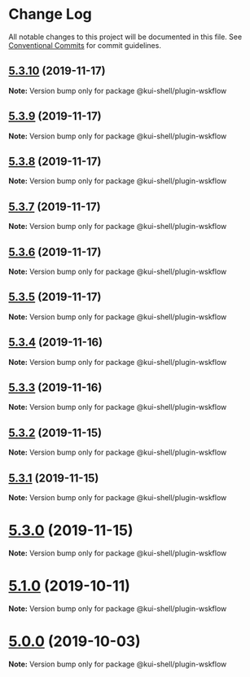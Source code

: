 # Change Log

All notable changes to this project will be documented in this file.
See [Conventional Commits](https://conventionalcommits.org) for commit guidelines.

## [5.3.10](https://github.com/IBM/kui/compare/v5.3.9...v5.3.10) (2019-11-17)

**Note:** Version bump only for package @kui-shell/plugin-wskflow

## [5.3.9](https://github.com/IBM/kui/compare/v4.5.0...v5.3.9) (2019-11-17)

**Note:** Version bump only for package @kui-shell/plugin-wskflow

## [5.3.8](https://github.com/IBM/kui/compare/v4.5.0...v5.3.8) (2019-11-17)

**Note:** Version bump only for package @kui-shell/plugin-wskflow

## [5.3.7](https://github.com/IBM/kui/compare/v4.5.0...v5.3.7) (2019-11-17)

**Note:** Version bump only for package @kui-shell/plugin-wskflow

## [5.3.6](https://github.com/IBM/kui/compare/v4.5.0...v5.3.6) (2019-11-17)

**Note:** Version bump only for package @kui-shell/plugin-wskflow

## [5.3.5](https://github.com/IBM/kui/compare/v4.5.0...v5.3.5) (2019-11-17)

**Note:** Version bump only for package @kui-shell/plugin-wskflow

## [5.3.4](https://github.com/IBM/kui/compare/v4.5.0...v5.3.4) (2019-11-16)

**Note:** Version bump only for package @kui-shell/plugin-wskflow

## [5.3.3](https://github.com/IBM/kui/compare/v4.5.0...v5.3.3) (2019-11-16)

**Note:** Version bump only for package @kui-shell/plugin-wskflow

## [5.3.2](https://github.com/IBM/kui/compare/v5.3.1...v5.3.2) (2019-11-15)

**Note:** Version bump only for package @kui-shell/plugin-wskflow

## [5.3.1](https://github.com/IBM/kui/compare/v4.5.0...v5.3.1) (2019-11-15)

**Note:** Version bump only for package @kui-shell/plugin-wskflow

# [5.3.0](https://github.com/IBM/kui/compare/v4.5.0...v5.3.0) (2019-11-15)

**Note:** Version bump only for package @kui-shell/plugin-wskflow

# [5.1.0](https://github.com/IBM/kui/compare/v4.5.0...v5.1.0) (2019-10-11)

**Note:** Version bump only for package @kui-shell/plugin-wskflow

# [5.0.0](https://github.com/IBM/kui/compare/v4.5.0...v5.0.0) (2019-10-03)

**Note:** Version bump only for package @kui-shell/plugin-wskflow

